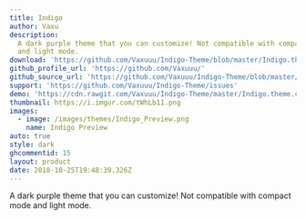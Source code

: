 ```yaml
---
title: Indigo
author: Vaxu
description:
  A dark purple theme that you can customize! Not compatible with compact mode
  and light mode.
download: 'https://github.com/Vaxuuu/Indigo-Theme/blob/master/Indigo.theme.css'
github_profile_url: 'https://github.com/Vaxuuu/'
github_source_url: 'https://github.com/Vaxuuu/Indigo-Theme/blob/master/Indigo.theme.css'
support: 'https://github.com/Vaxuuu/Indigo-Theme/issues'
demo: 'https://cdn.rawgit.com/Vaxuuu/Indigo-Theme/master/Indigo.theme.css'
thumbnail: https://i.imgur.com/tWhLb11.png
images:
  - image: /images/themes/Indigo_Preview.png
    name: Indigo Preview
auto: true
style: dark
ghcommentid: 15
layout: product
date: 2018-10-25T19:48:39.326Z
---
```

A dark purple theme that you can customize! Not compatible with compact mode and light mode.